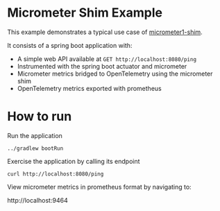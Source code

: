 # Micrometer Shim Example

This example demonstrates a typical use case
of [micrometer1-shim](https://github.com/open-telemetry/opentelemetry-java/tree/main/micrometer1-shim).

It consists of a spring boot application with:

- A simple web API available at `GET http://localhost:8080/ping`
- Instrumented with the spring boot actuator and micrometer
- Micrometer metrics bridged to OpenTelemetry using the micrometer shim
- OpenTelemetry metrics exported with prometheus

# How to run

Run the application

```shell
../gradlew bootRun
```

Exercise the application by calling its endpoint

```shell
curl http://localhost:8080/ping
```

View micrometer metrics in prometheus format by navigating to:

http://localhost:9464
